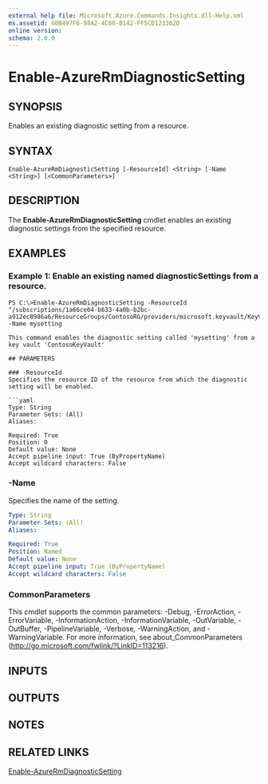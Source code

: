 ```yaml
---
external help file: Microsoft.Azure.Commands.Insights.dll-Help.xml
ms.assetid: 60B497F6-98A2-4C60-B142-FF5CD123362D
online version: 
schema: 2.0.0
---
```


# Enable-AzureRmDiagnosticSetting

## SYNOPSIS
Enables an existing diagnostic setting from a resource.

## SYNTAX

```
Enable-AzureRmDiagnosticSetting [-ResourceId] <String> [-Name <String>] [<CommonParameters>]
```

## DESCRIPTION
The **Enable-AzureRmDiagnosticSetting** cmdlet enables an existing diagnostic settings from the specified resource.

## EXAMPLES

### Example 1: Enable an existing named diagnosticSettings from a resource.
```
PS C:\>Enable-AzureRmDiagnosticSetting -ResourceId "/subscriptions/1a66ce04-b633-4a0b-b2bc-a912ec8986a6/ResourceGroups/ContosoRG/providers/microsoft.keyvault/KeyVaults/ContosoKeyVault" -Name mysetting

This command enables the diagnostic setting called 'mysetting' from a key vault 'ContosoKeyVault'

## PARAMETERS

### -ResourceId
Specifies the resource ID of the resource from which the diagnostic setting will be enabled.

```yaml
Type: String
Parameter Sets: (All)
Aliases: 

Required: True
Position: 0
Default value: None
Accept pipeline input: True (ByPropertyName)
Accept wildcard characters: False
```

### -Name
Specifies the name of the setting.

```yaml
Type: String
Parameter Sets: (All)
Aliases: 

Required: True
Position: Named
Default value: None
Accept pipeline input: True (ByPropertyName)
Accept wildcard characters: False
```

### CommonParameters
This cmdlet supports the common parameters: -Debug, -ErrorAction, -ErrorVariable, -InformationAction, -InformationVariable, -OutVariable, -OutBuffer, -PipelineVariable, -Verbose, -WarningAction, and -WarningVariable. For more information, see about_CommonParameters (http://go.microsoft.com/fwlink/?LinkID=113216).

## INPUTS

## OUTPUTS

## NOTES

## RELATED LINKS

[Enable-AzureRmDiagnosticSetting](./Enable-AzureRmDiagnosticSetting.md)


